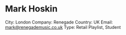 # Mark Hoskin

City: London
Company: Renegade
Country: UK
Email: mark@renegademusic.co.uk
Type: Retail Playlist, Student
